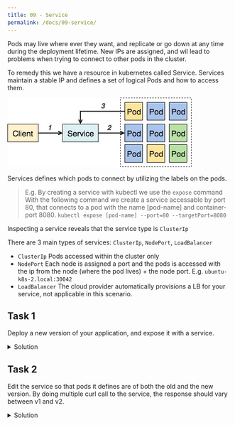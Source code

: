 ```yaml
---
title: 09 - Service
permalink: /docs/09-service/
---
```



Pods may live where ever they want, and replicate or go down at any time during the deployment lifetime. New IPs are assigned, and wil lead to problems when trying to connect to other pods in the cluster.

To remedy this we have a resource in kubernetes called Service.
Services maintain a stable IP and defines a set of logical Pods and how to access them.

![text](../../img/k8s-service-pod-access.jpg)

Services defines which pods to connect by utilizing the labels on the pods.

> E.g. By creating a service with kubectl we use the `expose` command
With the following command we create a service accessable by port 80,
that connects to a pod with the name [pod-name] and container-port 8080.
`kubectl expose [pod-name] --port=80 --targetPort=8080`

Inspecting a service reveals that the service type is `ClusterIp`

There are 3 main types of services: `ClusterIp`, `NodePort`, `LoadBalancer`
- `ClusterIp` Pods accessed within the cluster only
- `NodePort` Each node is assigned a port and the pods is accessed with the
ip from the node (where the pod lives) + the node port. E.g. `ubuntu-k8s-2.local:30042`
- `LoadBalancer` The cloud provider automatically provisions a LB for your service,
not applicable in this scenario.


## Task 1

Deploy a new version of your application, and expose it with a service.

<details>
 <summary>Solution</summary>
 <div markdown="1">

### Solution 2: kubectl describe node

- Change the version labels in the deployment file
- kubectl deploy ..
- kubectl expose [pod-name]

 </div>
</details>

## Task 2

Edit the service so that pods it defines are of both the old and the new version.
By doing multiple curl call to the service, the response should vary between v1 and v2.
<details>
 <summary>Solution</summary>
 <div markdown="1">

### Solution 2: kubectl describe node

- kubectl edit svc pod-name
under the `selector tag`, remove all other tags other than `k8s-app: ...`
this will select all pods with the `k8s-app` label.

 </div>
</details>
